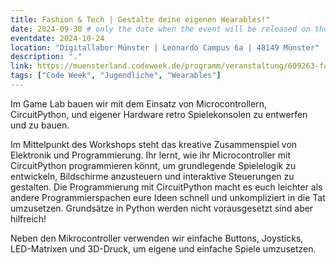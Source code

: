 ```yaml
---
title: Fashion & Tech | Gestalte deine eigenen Wearables!"
date: 2024-09-30 # only the date when the event will be released on the website
eventdate: 2024-10-24
location: "Digitallabor Münster | Leonardo Campus 6a | 48149 Münster"
description: "."
link: https://muensterland.codeweek.de/programm/veranstaltung/609263-fashion-amp-tech-gestalte-deine-eigenen-wearables
tags: ["Code Week", "Jugendliche", "Wearables"]
---
```


Im Game Lab bauen wir mit dem Einsatz von Microcontrollern, CircuitPython, und eigener Hardware retro Spielekonsolen zu entwerfen und zu bauen.

Im Mittelpunkt des Workshops steht das kreative Zusammenspiel von Elektronik und Programmierung. Ihr lernt, wie ihr Microcontroller mit CircuitPython programmieren könnt, um grundlegende Spielelogik zu entwickeln, Bildschirme anzusteuern und interaktive Steuerungen zu gestalten. Die Programmierung mit CircuitPython macht es euch leichter als andere Programmierspachen eure Ideen schnell und unkompliziert in die Tat umzusetzen. Grundsätze in Python werden nicht vorausgesetzt sind aber hilfreich!

Neben den Mikrocontroller verwenden wir einfache Buttons, Joysticks, LED-Matrixen und 3D-Druck, um eigene und einfache Spiele umzusetzen.

